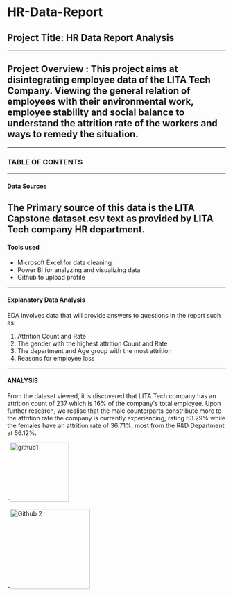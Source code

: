 # HR-Data-Report

## Project Title: HR Data Report Analysis
---------
## Project Overview : This project aims at disintegrating employee data of the LITA Tech Company. Viewing the general relation of employees with their environmental work, employee stability and social balance to understand the attrition rate of the workers and ways to remedy the situation.
--------

### TABLE OF CONTENTS
------

#### Data Sources
The Primary source of this data is the LITA Capstone dataset.csv text as provided by LITA Tech company HR department.
-------

#### Tools used
- Microsoft Excel for data cleaning
- Power BI for analyzing and visualizing data
- Github to upload profile
------

#### Explanatory Data Analysis
EDA involves data that will provide answers to questions in the report such as:
 1. Attrition Count and Rate
 2. The gender with the highest attrition Count and Rate
 3. The department and Age group with the most attrition
 4. Reasons for employee loss
-----------


#### ANALYSIS
From the dataset viewed, it is discovered that LITA Tech company has an attrition count of 237 which is 16% of the company's total employee. Upon further research, we realise that the male counterparts constribute more to the attrition rate the company is currently experiencing, rating 63.29% while the females have an attrition rate of 36.71%, most from the R&D Department at 56.12%.

-<img width="136" alt="github1" src="https://github.com/user-attachments/assets/64554934-ddd5-4851-90c7-fcf56579e38e">


-<img width="185" alt="Github 2" src="https://github.com/user-attachments/assets/9aba2714-623d-4b5b-8d98-ba2e2e56720a">



